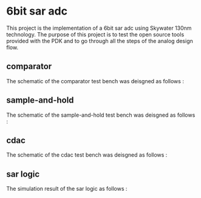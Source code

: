 # 6bit sar adc

This project is the implementation of a 6bit sar adc using Skywater 130nm technology.
The purpose of this project is to test the open source tools provided with the PDK and to go through all the steps of the analog design flow.

## comparator
The schematic of the comparator test bench was deisgned as follows :


## sample-and-hold
The schematic of the sample-and-hold test bench was deisgned as follows :

## cdac
The schematic of the cdac test bench was deisgned as follows :

## sar logic
The simulation result of the sar logic as follows :